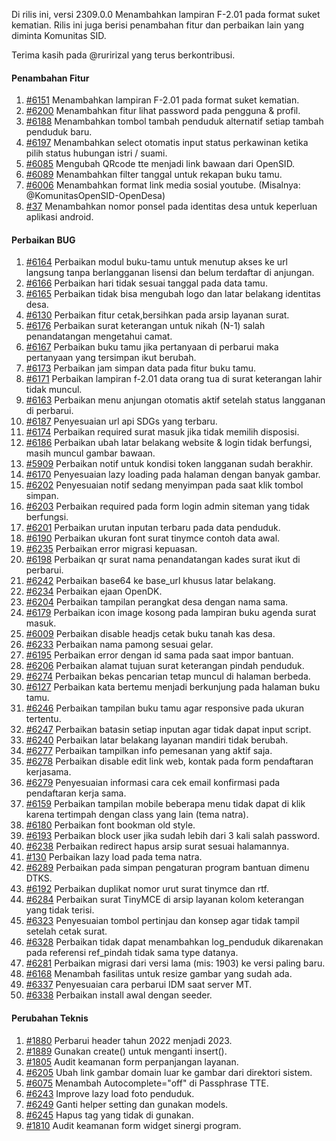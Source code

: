 Di rilis ini, versi 2309.0.0 Menambahkan lampiran F-2.01 pada format suket kematian. Rilis ini juga berisi penambahan fitur dan perbaikan lain yang diminta Komunitas SID.

Terima kasih pada @ruririzal yang terus berkontribusi.

#### Penambahan Fitur

1. [#6151](https://github.com/OpenSID/OpenSID/issues/6151) Menambahkan lampiran F-2.01 pada format suket kematian.
2. [#6200](https://github.com/OpenSID/OpenSID/issues/6200) Menambahkan fitur lihat password pada pengguna & profil.
3. [#6188](https://github.com/OpenSID/OpenSID/issues/6188) Menambahkan tombol tambah penduduk alternatif setiap tambah penduduk baru.
4. [#6197](https://github.com/OpenSID/OpenSID/issues/6197) Menambahkan select otomatis input status perkawinan ketika pilih status hubungan istri / suami.
5. [#6085](https://github.com/OpenSID/OpenSID/issues/6085) Mengubah QRcode tte menjadi link bawaan dari OpenSID.
6. [#6089](https://github.com/OpenSID/OpenSID/issues/6089) Menambahkan filter tanggal untuk rekapan buku tamu.
7. [#6006](https://github.com/OpenSID/OpenSID/issues/6006) Menambahkan format link media sosial youtube. (Misalnya: @KomunitasOpenSID-OpenDesa)
8. [#37](https://github.com/OpenSID/wiki-mobile/issues/37) Menambahkan nomor ponsel pada identitas desa untuk keperluan aplikasi android.

#### Perbaikan BUG

1. [#6164](https://github.com/OpenSID/OpenSID/issues/6164) Perbaikan modul buku-tamu untuk menutup akses ke url langsung tanpa berlangganan lisensi dan belum terdaftar di anjungan.
2. [#6166](https://github.com/OpenSID/OpenSID/issues/6166) Perbaikan hari tidak sesuai tanggal pada data tamu.
3. [#6165](https://github.com/OpenSID/OpenSID/issues/6165) Perbaikan tidak bisa mengubah logo dan latar belakang identitas desa.
4. [#6130](https://github.com/OpenSID/OpenSID/issues/6130) Perbaikan fitur cetak,bersihkan pada arsip layanan surat.
5. [#6176](https://github.com/OpenSID/OpenSID/issues/6176) Perbaikan surat keterangan untuk nikah (N-1) salah penandatangan mengetahui camat.
6. [#6167](https://github.com/OpenSID/OpenSID/issues/6167) Perbaikan buku tamu jika pertanyaan di perbarui maka pertanyaan yang tersimpan ikut berubah.
7. [#6173](https://github.com/OpenSID/OpenSID/issues/6173) Perbaikan jam simpan data pada fitur buku tamu.
8. [#6171](https://github.com/OpenSID/OpenSID/issues/6171) Perbaikan lampiran f-2.01 data orang tua di surat keterangan lahir tidak muncul.
9. [#6163](https://github.com/OpenSID/OpenSID/issues/6163) Perbaikan menu anjungan otomatis aktif setelah status langganan di perbarui.
10. [#6187](https://github.com/OpenSID/OpenSID/issues/6187) Penyesuaian url api SDGs yang terbaru.
11. [#6174](https://github.com/OpenSID/OpenSID/issues/6174) Perbaikan required surat masuk jika tidak memilih disposisi.
12. [#6186](https://github.com/OpenSID/OpenSID/issues/6186) Perbaikan ubah latar belakang website & login tidak berfungsi, masih muncul gambar bawaan.
13. [#5909](https://github.com/OpenSID/OpenSID/issues/5909) Perbaikan notif untuk kondisi token langganan sudah berakhir.
14. [#6170](https://github.com/OpenSID/OpenSID/issues/6170) Penyesuaian lazy loading pada halaman dengan banyak gambar.
15. [#6202](https://github.com/OpenSID/OpenSID/issues/6202) Penyesuaian notif sedang menyimpan pada saat klik tombol simpan.
16. [#6203](https://github.com/OpenSID/OpenSID/issues/6203) Perbaikan required pada form login admin siteman yang tidak berfungsi.
17. [#6201](https://github.com/OpenSID/OpenSID/issues/6201) Perbaikan urutan inputan terbaru pada data penduduk.
18. [#6190](https://github.com/OpenSID/OpenSID/issues/6190) Perbaikan ukuran font surat tinymce contoh data awal.
19. [#6235](https://github.com/OpenSID/OpenSID/issues/6235) Perbaikan error migrasi kepuasan.
20. [#6198](https://github.com/OpenSID/OpenSID/issues/6198) Perbaikan qr surat nama penandatangan kades surat ikut di perbarui.
21. [#6242](https://github.com/OpenSID/OpenSID/issues/6242) Perbaikan base64 ke base_url khusus latar belakang.
22. [#6234](https://github.com/OpenSID/OpenSID/issues/6234) Perbaikan ejaan OpenDK.
23. [#6204](https://github.com/OpenSID/OpenSID/issues/6204) Perbaikan tampilan perangkat desa dengan nama sama.
24. [#6179](https://github.com/OpenSID/OpenSID/issues/6179) Perbaikan icon image kosong pada lampiran buku agenda surat masuk.
25. [#6009](https://github.com/OpenSID/OpenSID/issues/6009) Perbaikan disable headjs cetak buku tanah kas desa.
26. [#6233](https://github.com/OpenSID/OpenSID/issues/6233) Perbaikan nama pamong sesuai gelar.
27. [#6195](https://github.com/OpenSID/OpenSID/issues/6195) Perbaikan error dengan id sama pada saat impor bantuan.
28. [#6206](https://github.com/OpenSID/OpenSID/issues/6206) Perbaikan alamat tujuan surat keterangan pindah penduduk.
29. [#6274](https://github.com/OpenSID/OpenSID/issues/6274) Perbaikan bekas pencarian tetap muncul di halaman berbeda.
30. [#6127](https://github.com/OpenSID/OpenSID/issues/6127) Perbaikan kata bertemu menjadi berkunjung pada halaman buku tamu.
31. [#6246](https://github.com/OpenSID/OpenSID/issues/6246) Perbaikan tampilan buku tamu agar responsive pada ukuran tertentu.
32. [#6247](https://github.com/OpenSID/OpenSID/issues/6247) Perbaikan batasin setiap inputan agar tidak dapat input script.
33. [#6240](https://github.com/OpenSID/OpenSID/issues/6240) Perbaikan latar belakang layanan mandiri tidak berubah.
34. [#6277](https://github.com/OpenSID/OpenSID/issues/6277) Perbaikan tampilkan info pemesanan yang aktif saja.
35. [#6278](https://github.com/OpenSID/OpenSID/issues/6278) Perbaikan disable edit link web, kontak pada form pendaftaran kerjasama.
36. [#6279](https://github.com/OpenSID/OpenSID/issues/6279) Penyesuaian informasi cara cek email konfirmasi pada pendaftaran kerja sama.
37. [#6159](https://github.com/OpenSID/OpenSID/issues/6159) Perbaikan tampilan mobile beberapa menu tidak dapat di klik karena tertimpah dengan class yang lain (tema natra).
38. [#6180](https://github.com/OpenSID/OpenSID/issues/6180) Perbaikan font bookman old style.
39. [#6193](https://github.com/OpenSID/OpenSID/issues/6193) Perbaikan block user jika sudah lebih dari 3 kali salah password.
40. [#6238](https://github.com/OpenSID/OpenSID/issues/6238) Perbaikan redirect hapus arsip surat sesuai halamannya.
41. [#130](https://github.com/OpenSID/tema-natra/issues/130) Perbaikan lazy load pada tema natra.
42. [#6289](https://github.com/OpenSID/OpenSID/issues/6289) Perbaikan pada simpan pengaturan program bantuan dimenu DTKS.
43. [#6192](https://github.com/OpenSID/OpenSID/issues/6192) Perbaikan duplikat nomor urut surat tinymce dan rtf.
44. [#6284](https://github.com/OpenSID/OpenSID/issues/6284) Perbaikan surat TinyMCE di arsip layanan kolom keterangan yang tidak terisi.
45. [#6323](https://github.com/OpenSID/OpenSID/issues/6323) Penyesuaian tombol pertinjau dan konsep agar tidak tampil setelah cetak surat.
46. [#6328](https://github.com/OpenSID/OpenSID/issues/6328) Perbaikan tidak dapat menambahkan log_penduduk dikarenakan pada referensi ref_pindah tidak sama type datanya.
47. [#6281](https://github.com/OpenSID/OpenSID/issues/6281) Perbaikan migrasi dari versi lama (mis: 1903) ke versi paling baru.
48. [#6168](https://github.com/OpenSID/OpenSID/issues/6168) Menambah fasilitas untuk resize gambar yang sudah ada.
49. [#6337](https://github.com/OpenSID/OpenSID/issues/6337) Penyesuaian cara perbarui IDM saat server MT.
50. [#6338](https://github.com/OpenSID/OpenSID/issues/6338) Perbaikan install awal dengan seeder.

#### Perubahan Teknis

1. [#1880](https://github.com/OpenSID/premium/issues/1880) Perbarui header tahun 2022 menjadi 2023.
2. [#1889](https://github.com/OpenSID/premium/issues/1889) Gunakan create() untuk menganti insert().
3. [#1805](https://github.com/OpenSID/premium/issues/1805) Audit keamanan form perpanjangan layanan.
4. [#6205](https://github.com/OpenSID/OpenSID/issues/6205) Ubah link gambar domain luar ke gambar dari direktori sistem.
5. [#6075](https://github.com/OpenSID/OpenSID/issues/6075) Menambah Autocomplete="off" di Passphrase TTE.
6. [#6243](https://github.com/OpenSID/OpenSID/issues/6243) Improve lazy load foto penduduk.
7. [#6249](https://github.com/OpenSID/OpenSID/issues/6249) Ganti helper setting dan gunakan models.
8. [#6245](https://github.com/OpenSID/OpenSID/issues/6245) Hapus tag yang tidak di gunakan.
9. [#1810](https://github.com/OpenSID/premium/issues/1810) Audit keamanan form widget sinergi program.